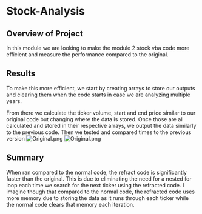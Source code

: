 # Stock-Analysis

## Overview of Project
In this module we are looking to make the module 2 stock vba code more efficient and measure the performance compared to the original.

## Results

To make this more efficient, we start by creating arrays to store our outputs and clearing them when the code starts in case we are analyzing multiple years.



From there we calculate the ticker volume, start and end price similar to our original code but changing where the data is stored. Once those are  all calculated and stored in their respective arrays, we output the data similarly to the previous code. Then we tested and compared times to the previous version
![Original.png]([https://github.com/1fatpanda1/stock-analysis/blob/main/Resources/Refract_results.png])
![Original.png]([https://github.com/1fatpanda1/stock-analysis/blob/main/Resources/Original_results.png])
## Summary

When ran compared to the normal code, the refract code is significantly faster than the original. This is due to eliminating the need for a nested for loop each time we search for the next ticker using the refracted code.  I imagine though that compared to the normal code, the refracted code uses more memory due to storing the data as it runs through each ticker while the normal code clears that memory each iteration. 

